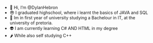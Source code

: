 - 👋 Hi, I’m @DylanHebron
- 😎 I graduated highschool, where i learnt the basics of JAVA and SQL
- 🌱 Im in first year of university studying a Bachelour in IT, at the university of pretoria. 
- 👽 I am currently learning C# AND HTML in my degree
- 🌶️ While also self studying C++

